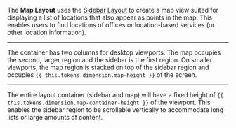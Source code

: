 The **Map Layout** uses the [Sidebar Layout](#sidebar-layout) to create a map view suited for displaying a list of locations that also appear as points in the map. This enables users to find locations of offices or location-based services (or other location information).

---

The container has two columns for desktop viewports. The map occupies the second, larger region and the sidebar is the first region. On smaller viewports, the map region is stacked on top of the sidebar region and occupies `{{ this.tokens.dimension.map-height }}` of the screen.

---

The entire layout container (sidebar and map) will have a fixed height of `{{ this.tokens.dimension.map-container-height }}` of the viewport. This enables the sidebar region to be scrollable vertically to accommodate long lists or large amounts of content.
